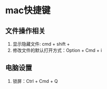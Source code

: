 # mac快捷键

## 文件操作相关

1. 显示隐藏文件: cmd + shift + 
2. 修改文件的默认打开方式：Option + Cmd + i

## 电脑设置
1. 锁屏：Ctrl + Cmd + Q

